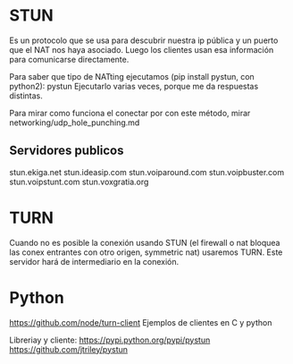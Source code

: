 # STUN
Es un protocolo que se usa para descubrir nuestra ip pública y un puerto que el NAT nos haya asociado.
Luego los clientes usan esa información para comunicarse directamente.

Para saber que tipo de NATting ejecutamos (pip install pystun, con python2):
pystun
Ejecutarlo varias veces, porque me da respuestas distintas.

Para mirar como funciona el conectar por con este método, mirar networking/udp_hole_punching.md

## Servidores publicos
stun.ekiga.net
stun.ideasip.com
stun.voiparound.com
stun.voipbuster.com
stun.voipstunt.com
stun.voxgratia.org



# TURN
Cuando no es posible la conexión usando STUN (el firewall o nat bloquea las conex entrantes con otro origen, symmetric nat) usaremos TURN.
Este servidor hará de intermediario en la conexión.


# Python
https://github.com/node/turn-client
Ejemplos de clientes en C y python

Libreriay y cliente:
https://pypi.python.org/pypi/pystun
https://github.com/jtriley/pystun
